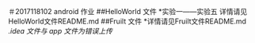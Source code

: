 ＃2017118102 android 作业
##HelloWorld 文件
*实验一——实验五 详情请见HelloWorld文件README.md
##Fruilt 文件
*详情请见Fruilt文件README.md
*.idea 文件与 app 文件为错误上传*
